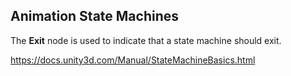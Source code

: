 ## Animation State Machines



The **Exit** node is used to indicate that a state machine should exit.



https://docs.unity3d.com/Manual/StateMachineBasics.html
